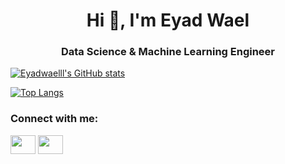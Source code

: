 <h1 align="center">Hi 👋, I'm Eyad Wael </h1>
<h3 align="center"> Data Science & Machine Learning Engineer  </h3>

[![Eyadwaelll's GitHub stats](https://github-readme-stats.vercel.app/api?username=Eyadwaelll&show_icons=true&theme=radical)](https://github.com/Eyadwaelll/github-readme-stats)

[![Top Langs](https://github-readme-stats.vercel.app/api/top-langs/?username=Eyadwaelll&layout=donut-vertical)](https://github.com/Eyadwaelll/github-readme-stats)

<h3 align="left">Connect with me:</h3>
<p align="left">
<a href="https://twitter.com/Eyadwae72180723" target="blank"><img align="center" src="https://cdn.jsdelivr.net/npm/simple-icons@3.0.1/icons/twitter.svg" alt="" height="30" width="40" /></a>
<a href="https://www.linkedin.com/in/eyad-wael-a699881b6/" target="blank"><img align="center" src="https://cdn.jsdelivr.net/npm/simple-icons@3.0.1/icons/linkedin.svg" alt="" height="30" width="40" /></a>
</p>
<!--
**Eyadwaelll/Eyadwaelll** is a ✨ _special_ ✨ repository because its `README.md` (this file) appears on your GitHub profile.

Here are some ideas to get you started:

- 🔭 I’m currently working on ...
- 🌱 I’m currently learning ...
- 👯 I’m looking to collaborate on ...
- 🤔 I’m looking for help with ...
- 💬 Ask me about ...
- 📫 How to reach me: ...
- 😄 Pronouns: ...
- ⚡ Fun fact: ...
-->
